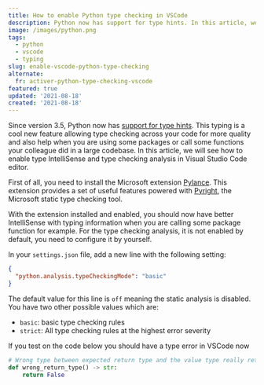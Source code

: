 ```yaml
---
title: How to enable Python type checking in VSCode
description: Python now has support for type hints. In this article, we will see how to enable better IntelliSense and type checking analysis in VSCode.
image: /images/python.png
tags:
  - python
  - vscode
  - typing
slug: enable-vscode-python-type-checking
alternate:
  fr: activer-python-type-checking-vscode
featured: true
updated: '2021-08-18'
created: '2021-08-18'
---
```


Since version 3.5, Python now has [support for type hints](https://docs.python.org/3/library/typing.html). This typing is a cool new feature allowing type checking across your code for more quality and also help when you are using some packages or call some functions your colleague did in a large codebase. In this article, we will see how to enable type IntelliSense and type checking analysis in Visual Studio Code editor.

First of all, you need to install the Microsoft extension [Pylance](https://marketplace.visualstudio.com/items?itemName=ms-python.vscode-pylance). This extension provides a set of useful features powered with [Pyright](https://github.com/microsoft/pyright), the Microsoft static type checking tool.

With the extension installed and enabled, you should now have better IntelliSense with typing information when you are calling some package function for example. For the type checking analysis, it is not enabled by default, you need to configure it by yourself.

In your `settings.json` file, add a new line with the following setting:

```json
{
  "python.analysis.typeCheckingMode": "basic"
}
```

The default value for this line is `off` meaning the static analysis is disabled. You have two other possible values which are:
* `basic`: basic type checking rules
* `strict`: All type checking rules at the highest error severity

If you test on the code below you should have a type error in VSCode now

```python
# Wrong type between expected return type and the value type really returned by this function
def wrong_return_type() -> str:
    return False
```
